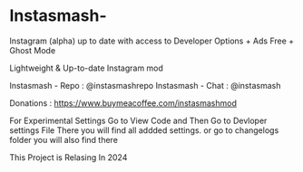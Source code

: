 # Instasmash-

Instagram (alpha) up to date with access to Developer Options + Ads Free + Ghost Mode

Lightweight & Up-to-date Instagram mod

Instasmash - Repo : @instasmashrepo
Instasmash - Chat : @instasmash

Donations : https://www.buymeacoffee.com/instasmashmod




For Experimental Settings Go to View Code and Then  Go to Devloper settings File There you will find all addded settings.
or go to changelogs folder you will also find there 


This Project is Relasing In 2024

